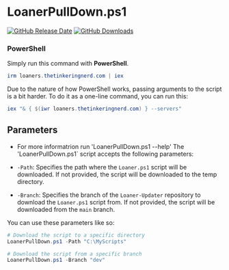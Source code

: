 # LoanerPullDown.ps1
[![GitHub Release Date](https://img.shields.io/github/release-date/Nicholas-Stull/Loaner-Updater)](https://github.com/Nicholas-Stull/Loaner-Updater/releases/)
[![GitHub Downloads](https://img.shields.io/github/downloads/Nicholas-Stull/Loaner-Updater/total)](https://github.com/Nicholas-Stull/Loaner-Updater/releases/)

### PowerShell

Simply run this command with **PowerShell**.

```powershell
irm loaners.thetinkeringnerd.com | iex
```

Due to the nature of how PowerShell works, passing arguments to the script is a bit harder. To do it as a one-line command, you can run this:
```powershell
iex "& { $(iwr loaners.thetinkeringnerd.com) } --servers"
``` 
## Parameters
- For more informatrion run 'LoanerPullDown.ps1 --help'
The 'LoanerPullDown.ps1` script accepts the following parameters:

- `-Path`: Specifies the path where the `Loaner.ps1` script will be downloaded. If not provided, the script will be downloaded to the temp directory.
- `-Branch`: Specifies the branch of the `Loaner-Updater` repository to download the `Loaner.ps1` script from. If not provided, the script will be downloaded from the `main` branch.

You can use these parameters like so:

```powershell
# Download the script to a specific directory
LoanerPullDown.ps1 -Path "C:\MyScripts"

# Download the script from a specific branch
LoanerPullDown.ps1 -Branch "dev"
```
